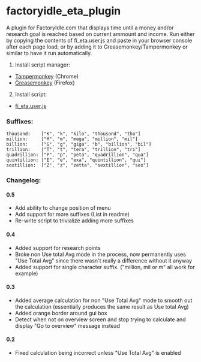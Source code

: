 # factoryidle_eta_plugin
A plugin for FactoryIdle.com that displays time until a money and/or research goal is reached based on current ammount and income.
Run either by copying the contents of fi_eta.user.js and paste in your browser console after each page load, or by adding it to Greasemonkey/Tampermonkey or similar to have it run automatically.

1. Install script manager:
 - [Tampermonkey](https://tampermonkey.net/) (Chrome)
 - [Greasemonkey](https://addons.mozilla.org/en-US/firefox/addon/greasemonkey/) (Firefox)
2. Install script:
 - [fi_eta.user.js](https://github.com/Forecaster/factoryidle_eta_plugin/raw/master/fi_eta.user.js)
 
### Suffixes:
```
thousand:    ["K", "k", "kilo", "thousand", "tho"]
million:     ["M", "m", "mega", "million", "mil"]
billion:     ["G", "g", "giga", "b", "billion", "bil"]
trillion:    ["T", "t", "tera", "trillion", "tri"]
quadrillion: ["P", "p", "peta", "quadrillion", "qua"]
quintillion: ["E", "e", "exa", "quintillion", "qui"]
sextillion:  ["Z", "z", "zetta", "sextillion", "sex"]
```

### Changelog:

#### 0.5
 - Add ability to change position of menu
 - Add support for more suffixes (List in readme)
 - Re-write script to trivialize adding more suffixes
#### 0.4
 - Added support for research points
 - Broke non Use total Avg mode in the process, now permanently uses "Use Total Avg" since there wasn't really a difference without it anyway
 - Added support for single character suffix. ("million, mil or m" all work for example)
 
#### 0.3
 - Added average calculation for non "Use Total Avg" mode to smooth out the calculation (essentially produces the same result as Use total Avg)
 - Added orange border around gui box
 - Detect when not on overview screen and stop trying to calculate and display "Go to overview" message instead
 
#### 0.2
 - Fixed calculation being incorrect unless "Use Total Avg" is enabled
